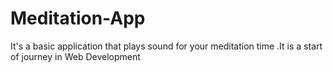 # Meditation-App
It's a basic application that plays sound for your meditation time .It is a start of journey in Web Development
